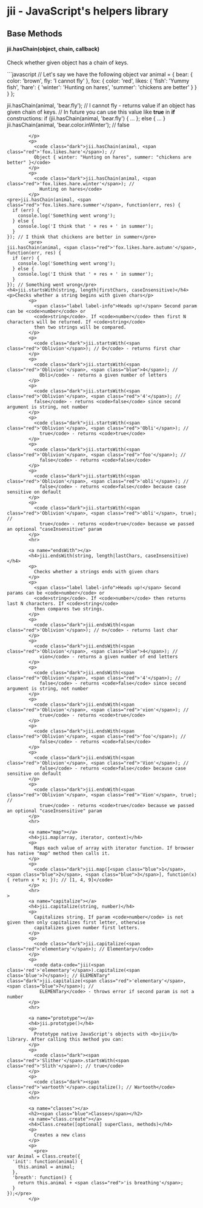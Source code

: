 <h1>jii - JavaScript's helpers library</h1>
<h2><span class="blue">Base Methods</span></h2>
<h4>jii.hasChain(object, chain, callback)</h4>
<p>Check whether given object has a chain of keys.</p>
```javascript
// Let's say we have the following object
var animal = {
  bear: {
    color: 'brown',
    fly: 'I cannot fly'
  },
  fox: {
    color: 'red',
    likes: {
      'fish': 'Yummy fish',
      'hare': {
        'winter': 'Hunting on hares',
        'summer': 'chickens are better'
      }
    }
  }
};

jii.hasChain(animal, 'bear.fly'); // I cannot fly - returns value if an object has given chain of keys.
// In future you can use this value like <b>true</b> in <b>if</b> constructions:
if (jii.hasChain(animal, 'bear.fly') { ... };  else { ... }
jii.hasChain(animal, 'bear.color.inWinter'); // false
```
        </p>
        <p>
          <code class="dark">jii.hasChain(animal, <span class="red">'fox.likes.hare'</span>); //
          Object { winter: "Hunting on hares", summer: "chickens are better" }</code>
        </p>
        <p>
          <code class="dark">jii.hasChain(animal, <span class="red">'fox.likes.hare.winter'</span>); //
            Hunting on hares</code>
        </p>
<pre>jii.hasChain(animal, <span class="red">'fox.likes.hare.summer'</span>, function(err, res) {
  if (err) {
    console.log('Something went wrong');
  } else {
    console.log('I think that ' + res + ' in summer');
  }
}); // I think that chickens are better in summer</pre>
        <pre>
jii.hasChain(animal, <span class="red">'fox.likes.hare.autumn'</span>, function(err, res) {
  if (err) {
    console.log('Something went wrong');
  } else {
    console.log('I think that ' + res + ' in summer');
  }
}); // Something went wrong</pre>
<h4>jii.startsWith(string, length|firstChars, caseInsensitive)</h4>
<p>Checks whether a string begins with given chars</p>
        <p>
          <span class="label label-info">Heads up!</span> Second param can be <code>number</code> or
          <code>string</code>. If <code>number</code> then first N characters will be returned. If <code>string</code>
          then two strings will be compared.
        </p>
        <p>
          <code class="dark">jii.startsWith(<span class="red">'Oblivion'</span>); // O</code> - returns first char
        </p>
        <p>
          <code class="dark">jii.startsWith(<span class="red">'Oblivion'</span>, <span class="blue">4</span>); //
            Obli</code> - returns a given number of letters
        </p>
        <p>
          <code class="dark">jii.startsWith(<span class="red">'Oblivion'</span>, <span class="red">'4'</span>); //
          false</code> - returns <code>false</code> since second argument is string, not number
        </p>
        <p>
          <code class="dark">jii.startsWith(<span class="red">'Oblivion'</span>, <span class="red">'Obli'</span>); //
            true</code> - returns <code>true</code>
        </p>
        <p>
          <code class="dark">jii.startsWith(<span class="red">'Oblivion'</span>, <span class="red">'foo'</span>); //
            false</code> - returns <code>false</code>
        </p>
        <p>
          <code class="dark">jii.startsWith(<span class="red">'Oblivion'</span>, <span class="red">'obli'</span>); //
            false</code> - returns <code>false</code> because case sensitive on default
        </p>
        <p>
          <code class="dark">jii.startsWith(<span class="red">'Oblivion'</span>, <span class="red">'obli'</span>, true); //
            true</code> - returns <code>true</code> because we passed an optional "caseInsensitive" param
        </p>
        <hr>

        <a name="endsWith"></a>
        <h4>jii.endsWith(string, length|lastChars, caseInsensitive)</h4>
        <p>
          Checks whether a strings ends with given chars
        </p>
        <p>
          <span class="label label-info">Heads up!</span> Second params can be <code>number</code> or
          <code>string</code>. If <code>number</code> then returns last N characters. If <code>string</code>
          then compares two strings.
        </p>
        <p>
          <code class="dark">jii.endsWith(<span class="red">'Oblivion'</span>); // n</code> - returns last char
        </p>
        <p>
          <code class="dark">jii.endsWith(<span class="red">'Oblivion'</span>, <span class="blue">4</span>); //
            vion</code> - returns a given number of end letters
        </p>
        <p>
          <code class="dark">jii.endsWith(<span class="red">'Oblivion'</span>, <span class="red">'4'</span>); //
            false</code> - returns <code>false</code> since second argument is string, not number
        </p>
        <p>
          <code class="dark">jii.endsWith(<span class="red">'Oblivion'</span>, <span class="red">'vion'</span>); //
            true</code> - returns <code>true</code>
        </p>
        <p>
          <code class="dark">jii.endsWith(<span class="red">'Oblivion'</span>, <span class="red">'foo'</span>); //
            false</code> - returns <code>false</code>
        </p>
        <p>
          <code class="dark">jii.endsWith(<span class="red">'Oblivion'</span>, <span class="red">'Vion'</span>); //
            false</code> - returns <code>false</code> because case sensitive on default
        </p>
        <p>
          <code class="dark">jii.endsWith(<span class="red">'Oblivion'</span>, <span class="red">'Vion'</span>, true); //
            true</code> - returns <code>true</code> because we passed an optional "caseInsensitive" param
        </p>
        <hr>

        <a name="map"></a>
        <h4>jii.map(array, iterator, context)</h4>
        <p>
          Maps each value of array with iterator function. If browser has native "map" method then calls it.
        </p>
        <p>
          <code class="dark">jii.map([<span class="blue">1</span>, <span class="blue">2</span>, <span class="blue">3</span>], function(x) { return x * x; }); // [1, 4, 9]</code>
        </p>
        <hr>
>
        <a name="capitalize"></a>
        <h4>jii.capitalize(string, number)</h4>
        <p>
          Capitalizes string. If param <code>number</code> is not given then only capitalizes first letter, otherwise
          capitalizes given number first letters.
        </p>
        <p>
          <code class="dark">jii.capitalize(<span class="red">'elementary'</span>); // Elementary</code>
        </p>
        <p>
          <code data-code="jii(<span class='red'>'elementary'</span>).capitalize(<span class='blue'>7</span>); // ELEMENTary" class="dark">jii.capitalize(<span class="red">'elementary'</span>, <span class="blue">7</span>); //
            ELEMENTary</code> - throws error if second param is not a number
        </p>
        <hr>

        <a name="prototype"></a>
        <h4>jii.prototype()</h4>
        <p>
          Prototype native JavaScript's objects with <b>jii</b> library. After calling this method you can:
        </p>
        <p>
          <code class="dark"><span class="red">'Slither'</span>.startsWith(<span class="red">'Slith'</span>); // true</code>
        </p>
        <p>
          <code class="dark"><span class="red">'wartooth'</span>.capitalize(); // Wartooth</code>
        </p>
        <hr>

        <a name="classes"></a>
        <h2><span class="blue">Classes</span></h2>
        <a name="class.create"></a>
        <h4>Class.create([optional] superClass, methods)</h4>
        <p>
          Creates a new class
        </p>
        <p>
          <pre>
var Animal = Class.create({
  'init': function(animal) {
    this.animal = animal;
  },
  'breath': function() {
    return this.animal + <span class="red">'is breathing'</span>;
  }
});</pre>
        </p>